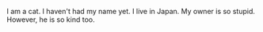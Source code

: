 I am a cat.
I haven't had my name yet.
I live in Japan.
My owner is so stupid.
However, he is so kind too.